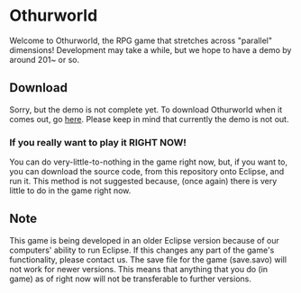 # Othurworld
Welcome to Othurworld, the RPG game that stretches across "parallel" dimensions!
Development may take a while, but we hope to have a demo by around 201~ or so.
## Download
Sorry, but the demo is not complete yet.
To download Othurworld when it comes out, go [here](https://ufuueueuru.github.io/Othurworld/).
Please keep in mind that currently the demo is not out.
### If you really want to play it RIGHT NOW!
You can do very-little-to-nothing in the game right now, but, if you want to, you can download the source code, from this repository onto Eclipse, and run it.
This method is not suggested because, (once again) there is very little to do in the game right now.
## Note
This game is being developed in an older Eclipse version because of our computers' ability to run Eclipse. If this changes any part of the game's functionality, please contact us. 
The save file for the game (save.savo) will not work for newer versions. This means that anything that you do (in game) as of right now will not be transferable to further versions.
